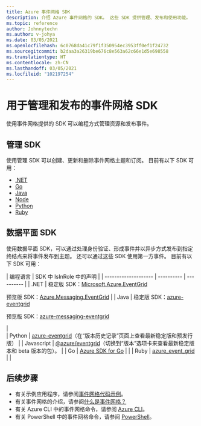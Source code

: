 ```yaml
---
title: Azure 事件网格 SDK
description: 介绍 Azure 事件网格的 SDK。 这些 SDK 提供管理、发布和使用功能。
ms.topic: reference
author: Johnnytechn
ms.author: v-johya
ms.date: 03/05/2021
ms.openlocfilehash: 6c0768da41c79f1f350954ec3953ff0ef1f24732
ms.sourcegitcommit: b2daa3a26319be676c8e563a62c66e1d5e698558
ms.translationtype: HT
ms.contentlocale: zh-CN
ms.lasthandoff: 03/05/2021
ms.locfileid: "102197254"
---
```

# <a name="event-grid-sdks-for-management-and-publishing"></a>用于管理和发布的事件网格 SDK

使用事件网格提供的 SDK 可以编程方式管理资源和发布事件。

## <a name="management-sdks"></a>管理 SDK

使用管理 SDK 可以创建、更新和删除事件网格主题和订阅。 目前有以下 SDK 可用：

* [.NET](https://www.nuget.org/packages/Microsoft.Azure.Management.EventGrid)
* [Go](https://github.com/Azure/azure-sdk-for-go)
* [Java](https://search.maven.org/#search%7Cga%7C1%7Cazure-mgmt-eventgrid)
* [Node](https://www.npmjs.com/package/@azure/arm-eventgrid)
* [Python](https://pypi.python.org/pypi/azure-mgmt-eventgrid)
* [Ruby](https://rubygems.org/gems/azure_mgmt_event_grid)

## <a name="data-plane-sdks"></a>数据平面 SDK

使用数据平面 SDK，可以通过处理身份验证、形成事件并以异步方式发布到指定终结点来将事件发布到主题。 还可以通过这些 SDK 使用第一方事件。 目前有以下 SDK 可用：

| 编程语言 | SDK 中 IsInRole 中的声明 | 
| -------------------- | ---------- | ---------- | 
| .NET | 稳定版 SDK：[Microsoft.Azure.EventGrid](https://www.nuget.org/packages/Microsoft.Azure.EventGrid)<p>预览版 SDK：[Azure.Messaging.EventGrid](https://www.nuget.org/packages/Azure.Messaging.EventGrid/) |
| Java | 稳定版 SDK：[azure-eventgrid](https://mvnrepository.com/artifact/com.microsoft.azure/azure-eventgrid)<p>预览版 SDK：[azure-messaging-eventgrid](https://search.maven.org/artifact/com.azure/azure-messaging-eventgrid/)</p> |  
| Python | [azure-eventgrid](https://pypi.org/project/azure-eventgrid/#history)（在“版本历史记录”页面上查看最新稳定版和预发行版） |
| Javascript | [@azure/eventgrid](https://www.npmjs.com/package/@azure/eventgrid/)（切换到“版本”选项卡来查看最新稳定版本和 beta 版本的包）。 | 
| Go | [Azure SDK for Go](https://github.com/Azure/azure-sdk-for-go) | | 
| Ruby | [azure_event_grid](https://rubygems.org/gems/azure_event_grid) | | 


## <a name="next-steps"></a>后续步骤

* 有关示例应用程序，请参阅[事件网格代码示例](https://azure.microsoft.com/resources/samples/?sort=0&service=event-grid)。
* 有关事件网格的介绍，请参阅[什么是事件网格？](overview.md)
* 有关 Azure CLI 中的事件网格命令，请参阅 [Azure CLI](https://docs.microsoft.com/cli/azure/ext/eventgrid/?view=azure-cli-latest)。
* 有关 PowerShell 中的事件网格命令，请参阅 [PowerShell](https://docs.microsoft.com/powershell/module/az.eventgrid)。

